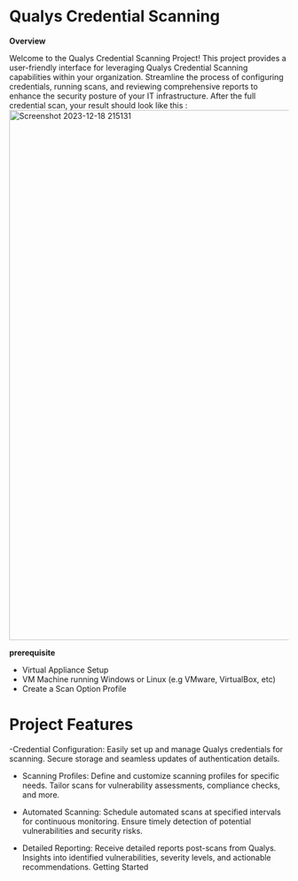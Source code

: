 # Qualys Credential Scanning

**Overview**


Welcome to the Qualys Credential Scanning Project! This project provides a user-friendly interface for leveraging Qualys Credential Scanning capabilities within your organization. Streamline the process of configuring credentials, running scans, and reviewing comprehensive reports to enhance the security posture of your IT infrastructure. After the full credential scan, your result should look like this :
<img width="955" alt="Screenshot 2023-12-18 215131" src="https://github.com/sunny4lab-project/Qualys-Credential-Scanning-/assets/139194279/141e8f04-ec3a-45dc-b0c9-acd3b31b13ab">


**prerequisite**

- Virtual Appliance Setup
- VM Machine running Windows or Linux (e.g VMware, VirtualBox, etc)
- Create a Scan Option Profile

# Project Features

 -Credential Configuration: Easily set up and manage Qualys credentials for scanning.
Secure storage and seamless updates of authentication details.

- Scanning Profiles: Define and customize scanning profiles for specific needs.
Tailor scans for vulnerability assessments, compliance checks, and more.

- Automated Scanning: Schedule automated scans at specified intervals for continuous monitoring.
Ensure timely detection of potential vulnerabilities and security risks.

- Detailed Reporting: Receive detailed reports post-scans from Qualys.
Insights into identified vulnerabilities, severity levels, and actionable recommendations.
Getting Started

